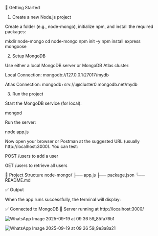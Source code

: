 🚀 Getting Started
1. Create a new Node.js project

Create a folder (e.g., node-mongo), initialize npm, and install the required packages:

mkdir node-mongo
cd node-mongo
npm init -y
npm install express mongoose

2. Setup MongoDB

Use either a local MongoDB server or MongoDB Atlas cluster:

Local Connection:
mongodb://127.0.0.1:27017/mydb

Atlas Connection:
mongodb+srv://<username>:<password>@cluster0.mongodb.net/mydb

3. Run the project

Start the MongoDB service (for local):

mongod


Run the server:

node app.js


Now open your browser or Postman at the suggested URL (usually http://localhost:3000). You can test:

POST /users to add a user

GET /users to retrieve all users

📂 Project Structure
node-mongo/
 ├── app.js
 ├── package.json
 └── README.md

✅ Output

When the app runs successfully, the terminal will display:

✅ Connected to MongoDB
🚀 Server running at http://localhost:3000/

![WhatsApp Image 2025-09-19 at 09 36 59_85fa76b1](https://github.com/user-attachments/assets/0e3c49de-bf95-4e57-94b8-2ce9c6580dac)

![WhatsApp Image 2025-09-19 at 09 36 59_9e3a8a21](https://github.com/user-attachments/assets/e602b212-7d74-4732-9c70-52a3bf1dfca9)
